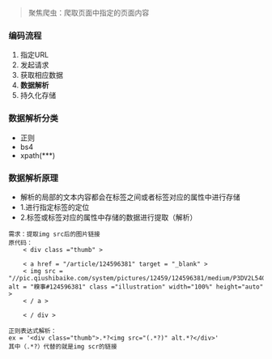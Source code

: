 > 聚焦爬虫：爬取页面中指定的页面内容

### 编码流程
1. 指定URL
2. 发起请求
3. 获取相应数据
4. **数据解析**
5. 持久化存储

### 数据解析分类
* 正则
* bs4
* xpath(***)

### 数据解析原理
* 解析的局部的文本内容都会在标签之间或者标签对应的属性中进行存储
* 1.进行指定标签的定位
* 2.标签或标签对应的属性中存储的数据进行提取（解析）

```
需求：提取img src后的图片链接
原代码：
    < div class ="thumb" >

    < a href = "/article/124596381" target = "_blank" >
    < img src = "//pic.qiushibaike.com/system/pictures/12459/124596381/medium/P3DV2L54GXE14N0X.jpg" alt = "糗事#124596381" class ="illustration" width="100%" height="auto" >
    < / a >
    
    < / div >

正则表达式解析：
ex = '<div class="thumb">.*?<img src="(.*?)" alt.*?</div>'
其中（.*?）代替的就是img scr的链接
```
